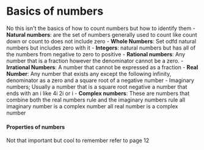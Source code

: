 # Basics of numbers 
No this isn't the basics of how to count numbers but how to identify them 
	-**Natural numbers**: are the set of numbers generally used to count like count down or count to does not include zero
	- **Whole Numbers**:  Set odfd natural numbers but includes zero with it
	- **Integers**: natural numbers but has all of the numbers from negative to zero to positive
	- **Rational numbers**: Any number that is a fraction however the denominator cannot be a zero. 
	- **Irrational Numbers**: A number that cannot  be expressed as a fraction 
	- **Real Number**: Any number that exists any except the following infinity, denominator as a zero and a square root of a negative number 
	- Imaginary numbers; Usually a number that is a square root negative a number that ends with an i like 4i 2i or i 
	- **Complex numbers**: These are numbers that combine both the real numbers rule and the imaginary numbers rule all imaginary number is a complex number all real number is a complex number 

#### Properties of numbers
Not that important but cool to remember refer to page 12 


